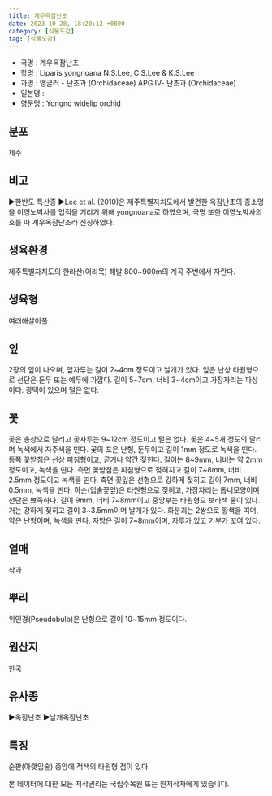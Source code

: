 ```yaml
---
title: 계우옥잠난초
date: 2023-10-28, 18:20:12 +0800
category: [식물도감]
tag: [식물도감]
---
```




- 국명 : 계우옥잠난초
- 학명 : Liparis yongnoana N.S.Lee, C.S.Lee & K.S.Lee
- 과명 : 앵글러 - 난초과 (Orchidaceae) APG Ⅳ- 난초과 (Orchidaceae)
- 일본명 : 
- 영문명 : Yongno widelip orchid


## 분포
제주
## 비고
▶한반도 특산종▶Lee et al. (2010)은 제주특별자치도에서 발견한 옥잠난초의 종소명을 이영노박사를 업적을 기리기 위해 yongnoana로 하였으며, 국명 또한 이영노박사의 호를 따 계우옥잠난초라 신칭하였다.
## 생육환경
제주특별자치도의 한라산(어리목) 해발 800~900m의 계곡 주변에서 자란다.
## 생육형
여러해살이풀
## 잎
2장의 잎이 나오며, 잎자루는 길이 2~4cm 정도이고 날개가 있다. 잎은 난상 타원형으로 선단은 둔두 또는 예두에 가깝다. 길이 5~7cm, 너비 3~4cm이고 가장자리는 파상이다. 광택이 있으며 털은 없다.
## 꽃
꽃은 총상으로 달리고 꽃자루는 9~12cm 정도이고 털은 없다. 꽃은 4~5개 정도의 달리며 녹색에서 자주색을 띤다. 꽃의 포은 난형, 둔두이고 길이 1mm 정도로 녹색을 띤다. 등쪽 꽃받침은 선상 피침형이고, 곧거나 약간 젖힌다. 길이는 8~9mm, 너비는 약 2mm 정도이고, 녹색을 띤다. 측면 꽃받침은 피침형으로 젖혀지고 길이 7~8mm, 너비 2.5mm 정도이고 녹색을 띤다. 측면 꽃잎은 선형으로 강하게 젖히고 길이 7mm, 너비 0.5mm, 녹색을 띤다. 하순(입술꽃잎)은 타원형으로 젖히고, 가장자리는 톱니모양이며 선단은 뾰족하다. 길이 9mm, 너비 7~8mm이고 중앙부는 타원형으 보라색 줄이 있다. 거는 강하게 젖히고 길이 3~3.5mm이며 날개가 있다. 화분괴는 2쌍으로 황색을 띠며, 약은 난형이며, 녹색을 띤다. 자방은 길이 7~8mm이며, 자루가 있고 기부가 꼬여 있다.
## 열매
삭과
## 뿌리
위인경(Pseudobulb)은 난형으로 길이 10~15mm 정도이다.
## 원산지
한국
## 유사종
▶옥잠난초▶날개옥잠난초
## 특징
순판(아랫입술) 중앙에 적색의 타원형 점이 있다.






본 데이터에 대한 모든 저작권리는 국립수목원 또는 원저작자에게 있습니다.
